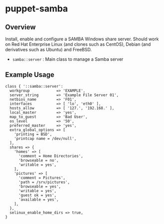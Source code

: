 # puppet-samba

## Overview

Install, enable and configure a SAMBA Windows share server. Should work on
Red Hat Enterprise Linux (and clones such as CentOS), Debian (and derivatives
such as Ubuntu) and FreeBSD.

* `samba::server` : Main class to manage a Samba server

## Example Usage

```puppet
class { '::samba::server':
  workgroup            => 'EXAMPLE',
  server_string        => 'Example File Server 01',
  netbios_name         => 'F01',
  interfaces           => [ 'lo', 'eth0' ],
  hosts_allow          => [ '127.', '192.168.' ],
  local_master         => 'yes',
  map_to_guest         => 'Bad User',
  os_level             => '50',
  preferred_master     => 'yes',
  extra_global_options => [
    'printing = BSD',
    'printcap name = /dev/null',
  ],
  shares => {
    'homes' => [
      'comment = Home Directories',
      'browseable = no',
      'writable = yes',
    ],
    'pictures' => [
      'comment = Pictures',
      'path = /srv/pictures',
      'browseable = yes',
      'writable = yes',
      'guest ok = yes',
      'available = yes',
    ],
  },
  selinux_enable_home_dirs => true,
}
```

